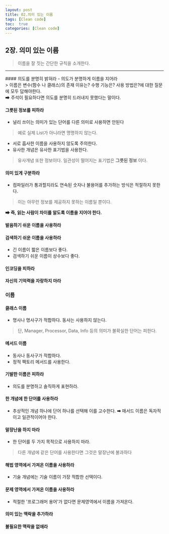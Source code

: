 ```yaml
---
layout: post
title: 02.의미 있는 이름
tags: [Clean code]
toc:  true
categories: [Clean code]
---
```

## 2장. 의미 있는 이름
> 이름을 잘 짓는 간단한 규칙을 소개한다.

<hr/>
#### 의도를 분명히 밝혀라
- 의도가 분명하게 이름을 지어라<br>
> 이름은 변수(함수 나 클래스)의 존재 이유는? 수행 기능은? 사용 방법은?에 대한 질문에 모두 답해야한다. <br>
➡ 주석이 필요하다면 의도를 분명히 드러내지 못했다는 말이다.

#### 그릇된 정보를 피하라
- 널리 쓰이는 의미가 있는 단어를 다른 의미로 사용하면 안된다
> 예로 실제 List가 아니라면 명명하지 않는다.

- 서로 흡사한 이름을 사용하지 않도록 주의한다.
- 유사한 개념은 유사한 표기법을 사용한다.
> 유사개념 또한 정보이다. 일관성이 떨어지는 표기법은 **그릇된 정보** 이다.

#### 의미 있게 구분하라
- 컴파일러가 통과할지라도 연속된 숫자나 불용어를 추가하는 방식은 적절하지 못한다.
> 이는 아무런 정보를 제공하지 못하는 이름일 뿐이다.

**➡ 즉, 읽는 사람이 차이를 알도록 이름을 지어야 한다.**

#### 발음하기 쉬운 이름을 사용하라

#### 검색하기 쉬운 이름을 사용하라
- 긴 이름이 짧은 이름보다 좋다.
- 검색하기 쉬운 이름이 상수보다 좋다.

#### 인코딩을 피하라
#### 자신의 기억력을 자랑하지 마라

### 이름
#### 클래스 이름
- 명사나 명사구가 적합하다. 동사는 사용하지 않는다.
> 단, Manager, Processor, Data, Info 등의 의미가 불확실한 단어는 피한다.

#### 메서드 이름
- 동사나 동사구가 적합하다.
- 정적 팩토리 메서드를 사용한다.

#### 기발한 이름은 피하라
- 의도를 분명하고 솔직하게 표현하라.

#### 한 개념에 한 단어를 사용하라
- 추상적인 개념 하나에 단어 하나를 선택해 이를 고수한다.
 **➡** 매서드 이름은 독자적이고 일관적이어야 한다.

#### 말장난을 하지 마라
- 한 단어를 두 가지 목적으로 사용하지 마라.
> 다른 개념에 같은 단어를 사용한다면 그것은 말장난에 불과하다

#### 해법 영역에서 가져온 이름을 사용하라
- 기술 개념에는 기술 이름이 가장 적합한 선택이다.

#### 문제 영역에서 가져온 이름을 사용하라
- 적절한 '프로그래머 용어'가 없다면 문제영역에서 이름을 가져온다.

#### 의미 있는 맥락을 추가하라

#### 불필요한 맥락을 없애라
